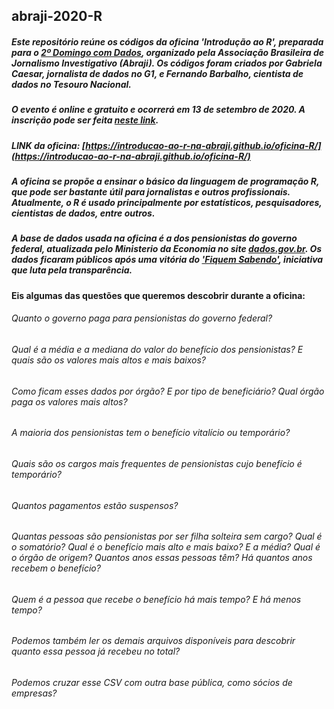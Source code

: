## abraji-2020-R

##### Este repositório reúne os códigos da oficina 'Introdução ao R', preparada para o [2º Domingo com Dados](https://www.abraji.org.br/noticias/abraji-abre-inscricoes-para-2o-domingo-de-dados), organizado pela Associação Brasileira de Jornalismo Investigativo (Abraji). Os códigos foram criados por Gabriela Caesar, jornalista de dados no G1, e Fernando Barbalho, cientista de dados no Tesouro Nacional.  

##### O evento é online e gratuito e ocorrerá em 13 de setembro de 2020. A inscrição pode ser feita [neste link](https://congresse.me/eventos/ddadosabraji).

##### LINK da oficina: [https://introducao-ao-r-na-abraji.github.io/oficina-R/](https://introducao-ao-r-na-abraji.github.io/oficina-R/)

##### A oficina se propõe a ensinar o básico da linguagem de programação R, que pode ser bastante útil para jornalistas e outros profissionais. Atualmente, o R é usado principalmente por estatísticos, pesquisadores, cientistas de dados, entre outros.

##### A base de dados usada na oficina é a dos pensionistas do governo federal, atualizada pelo Ministerio da Economia no site [dados.gov.br](http://dados.gov.br/dataset/gestao-de-pessoas-executivo-federal-pensionistas). Os dados ficaram públicos após uma vitória do ['Fiquem Sabendo'](https://fiquemsabendo.com.br/transparencia/pensionistas-e-aposentados-servidores-inativos/), iniciativa que luta pela transparência. 

#### Eis algumas das questões que queremos descobrir durante a oficina:
###### Quanto o governo paga para pensionistas do governo federal? 
###### Qual é a média e a mediana do valor do benefício dos pensionistas? E quais são os valores mais altos e mais baixos? 
###### Como ficam esses dados por órgão? E por tipo de beneficiário? Qual órgão paga os valores mais altos?
###### A maioria dos pensionistas tem o benefício vitalício ou temporário?
###### Quais são os cargos mais frequentes de pensionistas cujo benefício é temporário?
###### Quantos pagamentos estão suspensos?
###### Quantas pessoas são pensionistas por ser filha solteira sem cargo? Qual é o somatório? Qual é o benefício mais alto e mais baixo? E a média? Qual é o órgão de origem? Quantos anos essas pessoas têm? Há quantos anos recebem o benefício?
###### Quem é a pessoa que recebe o benefício há mais tempo? E há menos tempo? 
###### Podemos também ler os demais arquivos disponíveis para descobrir quanto essa pessoa já recebeu no total?
###### Podemos cruzar esse CSV com outra base pública, como sócios de empresas?
